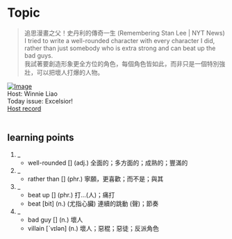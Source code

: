 # Topic

> 追思漫畫之父！史丹利的傳奇一生 (Remembering Stan Lee | NYT News) <br>
> I tried to write a well-rounded character with every character I did, rather than just somebody who is extra strong and can beat up the bad guys. <br>
> 我試著要創造形象更全方位的角色，每個角色皆如此，而非只是一個特別強壯，可以把壞人打爆的人物。 <br>

[![Image](https://cdn.voicetube.com/assets/thumbnails/nQGKjlTbIWg.jpg)](https://www.youtube.com/embed/nQGKjlTbIWg?rel=0&showinfo=0&cc_load_policy=0&controls=1&autoplay=1&iv_load_policy=3&playsinline=1&wmode=transparent&start=177&end=190&enablejsapi=1&origin=https://tw.voicetube.com&widgetid=1)<br>
Host: Winnie Liao
<br>Today issue: Excelsior!
<br>
[Host record](https://cdn.voicetube.com/tmp/everyday_records/callmeboss901/2506.mp3)
<br><br>
## learning points
1. _
	* well-rounded [] (adj.) 全面的；多方面的；成熟的；豐滿的
2. _
	* rather than [] (phr.) 寧願，更喜歡；而不是；與其
3. _
	* beat up [] (phr.) 打...(人)；痛打
	* beat [bit] (n.) (尤指心臟) 連續的跳動 (聲)；節奏
4. _
	* bad guy [] (n.) 壞人
	* villain [ˋvɪlən] (n.) 壞人；惡棍；惡徒；反派角色
